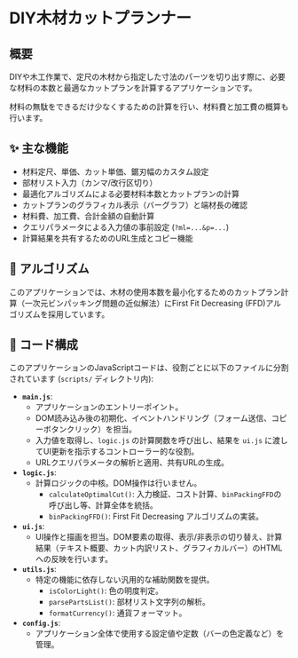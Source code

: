 # DIY木材カットプランナー
## 概要
DIYや木工作業で、定尺の木材から指定した寸法のパーツを切り出す際に、必要な材料の本数と最適なカットプランを計算するアプリケーションです。

材料の無駄をできるだけ少なくするための計算を行い、材料費と加工費の概算も行います。

## ✨ 主な機能

* 材料定尺、単価、カット単価、鋸刃幅のカスタム設定
* 部材リスト入力（カンマ/改行区切り）
* 最適化アルゴリズムによる必要材料本数とカットプランの計算
* カットプランのグラフィカル表示（バーグラフ）と端材長の確認
* 材料費、加工費、合計金額の自動計算
* クエリパラメータによる入力値の事前設定 (`?ml=...&p=...`)
* 計算結果を共有するためのURL生成とコピー機能

## 🧠 アルゴリズム

このアプリケーションでは、木材の使用本数を最小化するためのカットプラン計算（一次元ビンパッキング問題の近似解法）にFirst Fit Decreasing (FFD)アルゴリズムを採用しています。

## 📂 コード構成

このアプリケーションのJavaScriptコードは、役割ごとに以下のファイルに分割されています
(`scripts/` ディレクトリ内):

* **`main.js`**:
    * アプリケーションのエントリーポイント。
    * DOM読み込み後の初期化、イベントハンドリング（フォーム送信、コピーボタンクリック）を担当。
    * 入力値を取得し、`logic.js` の計算関数を呼び出し、結果を `ui.js` に渡してUI更新を指示するコントローラー的な役割。
    * URLクエリパラメータの解析と適用、共有URLの生成。
* **`logic.js`**:
    * 計算ロジックの中核。DOM操作は行いません。
        * `calculateOptimalCut()`: 入力検証、コスト計算、`binPackingFFD`の呼び出し等、計算全体を統括。
        * `binPackingFFD()`: First Fit Decreasing アルゴリズムの実装。
* **`ui.js`**:
    * UI操作と描画を担当。DOM要素の取得、表示/非表示の切り替え、計算結果（テキスト概要、カット内訳リスト、グラフィカルバー）のHTMLへの反映を行います。
* **`utils.js`**:
    * 特定の機能に依存しない汎用的な補助関数を提供。
        * `isColorLight()`: 色の明度判定。
        * `parsePartsList()`: 部材リスト文字列の解析。
        * `formatCurrency()`: 通貨フォーマット。
* **`config.js`**:
    * アプリケーション全体で使用する設定値や定数（バーの色定義など）を管理。
